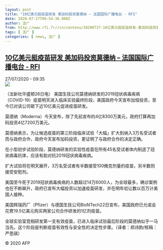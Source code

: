 ```yaml
---
layout: post
title: "10亿美元挺疫苗研发 美加码投资莫德纳 – 法国国际广播电台 - RFI"
date: 2020-07-27T09:54:36.000Z
author: 法广
from: http://www.rfi.fr//cn/contenu/20200727-10亿美元挺疫苗研发-美加码投资莫德纳
tags: [ 法广 ]
categories: [ news, 法广 ]
---
```

<!--1595843676000-->
[10亿美元挺疫苗研发 美加码投资莫德纳 – 法国国际广播电台 - RFI](http://www.rfi.fr//cn/contenu/20200727-10%E4%BA%BF%E7%BE%8E%E5%85%83%E6%8C%BA%E7%96%AB%E8%8B%97%E7%A0%94%E5%8F%91-%E7%BE%8E%E5%8A%A0%E7%A0%81%E6%8A%95%E8%B5%84%E8%8E%AB%E5%BE%B7%E7%BA%B3)
------

<div>
<div>27/07/2020 - 09:35</div><img src="https://s.rfi.fr/media/display/aa62ec68-cfe6-11ea-a63a-005056bf87d6/w:310/p:16x9/int0008b.200727153502.jpg"><div class="t-content__body u-clearfix"><div class="m-interstitial"></div><p>（法新社华盛顿26日电）    美国生技公司莫德纳研发的2019冠状病毒疾病（COVID-19）疫苗明天进入临床实验最终阶段，美国政府今天宣布加倍投资，至今已对该公司砸下近10亿美元促进疫苗研发。</p><p>    莫德纳（Moderna）今天宣布，除了先前宣布的4亿8300万美元，政府打算再加码投资4亿7200万美元。</p><p>    莫德纳表示，为让候选疫苗的第三阶段临床试验「大幅」扩大到纳入3万名受试者而与政府合作，政府今天宣布加码投资，更证明了与政府合作的决定正确。</p><p>    在小型初步试验阶段，莫德纳研发的实验性疫苗在所有45名受试者体内制造了冠状病毒抗体，应该有助对抗2019冠状病毒疾病。</p><p>    扩大试验将在明天展开，3万名受试者有半数接受100微克剂量的疫苗，另半数则接受安慰剂。</p><p>    美国至今死于2019冠状病毒疾病的人数超过14万6000人，为全球最多，确诊案例也在不断飙升，政府已宣布大幅投资以加速疫苗研发，并在明年初让数以百万计美国人接种。</p><p>    美国辉瑞药厂（Pfizer）与德国生技公司BioNTech22日宣布，美国政府已允诺会花费19.5亿美元购买两家公司合作研发的1亿剂疫苗。</p><p>    全球实验室竞相研发第一支有效疫苗，已进入临床试验最后阶段的莫德纳似乎一马当先。这个阶段是判断疫苗有效性与安全性的决定性步骤。（译者：郑诗韵/核稿：严思祺）</p><p class="t-copyright">© 2020 AFP</p>        </div>
</div>
